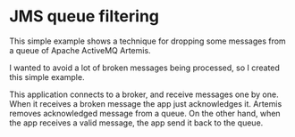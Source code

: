 # JMS queue filtering

This simple example shows a technique for dropping some messages from a queue of Apache ActiveMQ Artemis.

I wanted to avoid a lot of broken messages being processed, so I created this simple example.

This application connects to a broker, and receive messages one by one. When it receives a broken message the app just acknowledges it. Artemis removes acknowledged message from a queue. 
On the other hand, when the app receives a valid message, the app send it back to the queue.
 
